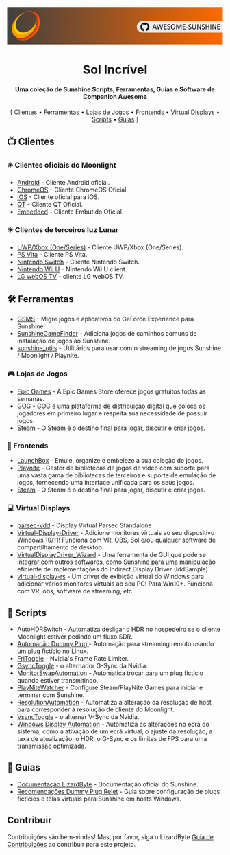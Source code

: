 <!--lint disable awesome-heading awesome-toc double-link-->

<div align="center">
  <img src="/assets/banner.png" />
  <h1 align="center">Sol Incrível</h1>
  <h4 align="center">Uma coleção de Sunshine Scripts, Ferramentas, Guias e Software de Companion Awesome</h4>
</div>

<div align="center">
[
  <a href="#-clientes">Clientes</a> •
  <a href="#%EF%B8%8F-ferramentas">Ferramentas</a> •
  <a href="#-lojas-de-jogos">Lojas de Jogos</a> •
  <a href="#-frontends">Frontends</a> •
  <a href="#-virtual-displays">Virtual Displays</a> •
  <a href="#-scripts">Scripts</a> •
  <a href="#-guias">Guias</a>
]
</div>

## 📺 Clientes

### ✳️ Clientes oficiais do Moonlight

- [Android](https://github.com/moonlight-stream/moonlight-android) - Cliente Android oficial.
- [ChromeOS](https://github.com/moonlight-stream/moonlight-chrome) - Cliente ChromeOS Oficial.
- [iOS](https://github.com/moonlight-stream/moonlight-ios) - Cliente oficial para iOS.
- [QT](https://github.com/moonlight-stream/moonlight-qt) - Cliente QT Oficial.
- [Embedded](https://github.com/moonlight-stream/moonlight-embedded) - Cliente Embutido Oficial.

### ✴️ Clientes de terceiros luz Lunar

- [UWP/Xbox (One/Series)](https://github.com/TheElixZammuto/moonlight-xbox) - Cliente UWP/Xbox (One/Series).
- [PS Vita](https://github.com/xyzz/vita-moonlight) - Cliente PS Vita.
- [Nintendo Switch](https://github.com/XITRIX/Moonlight-Switch) - Cliente Nintendo Switch.
- [Nintendo Wii U](https://github.com/GaryOderNichts/moonlight-wiiu) - Nintendo Wii U client.
- [LG webOS TV](https://github.com/mariotaku/moonlight-tv) - cliente LG webOS TV.

## 🛠️ Ferramentas

- [GSMS](https://github.com/LizardByte/GSMS) - Migre jogos e aplicativos do GeForce Experience para Sunshine.
- [SunshineGameFinder](https://github.com/JMTK/SunshineGameFinder) - Adiciona jogos de caminhos comuns de instalação de jogos ao Sunshine.
- [sunshine_utils](https://github.com/designer-living/sunshine_utils) - Utilitários para usar com o streaming de jogos Sunshine / Moonlight / Playnite.

### 🎮 Lojas de Jogos

- [Epic Games](https://www.epicgames.com) - A Epic Games Store oferece jogos gratuitos todas as semanas.
- [GOG](https://www.gog.com) - GOG é uma plataforma de distribuição digital que coloca os jogadores em primeiro lugar e respeita sua necessidade de possuir jogos.
- [Steam](https://store.steampowered.com) - O Steam é o destino final para jogar, discutir e criar jogos.

### 💠 Frontends

- [LaunchBox](https://www.launchbox-app.com/) - Emule, organize e embeleze a sua coleção de jogos.
- [Playnite](https://github.com/JosefNemec/Playnite) - Gestor de bibliotecas de jogos de vídeo com suporte para uma vasta gama de bibliotecas de terceiros e suporte de emulação de jogos, fornecendo uma interface unificada para os seus jogos.
- [Steam](https://store.steampowered.com) - O Steam é o destino final para jogar, discutir e criar jogos.

### 💻 Virtual Displays

- [parsec-vdd](https://github.com/nomi-san/parsec-vdd) - Display Virtual Parsec Standalone
- [Virtual-Display-Driver](https://github.com/itsmikethetech/Virtual-Display-Driver) - Adicione monitores virtuais ao seu dispositivo Windows 10/11! Funciona com VR, OBS, Sol e/ou qualquer software de compartilhamento de desktop.
- [VirtualDisplayDriver_Wizard](https://github.com/sofmeright/VirtualDisplayDriver_Wizard) - Uma ferramenta de GUI que pode se integrar com outros softwares, como Sunshine para uma manipulação eficiente de implementações do Indirect Display Driver (IddSample).
- [virtual-display-rs](https://github.com/MolotovCherry/virtual-display-rs) - Um driver de exibição virtual do Windows para adicionar vários monitores virtuais ao seu PC! Para Win10+. Funciona com VR, obs, software de streaming, etc.

## 📜 Scripts

- [AutoHDRSwitch](https://github.com/Nonary/AutoHDRSwitch) - Automatiza desligar o HDR no hospedeiro se o cliente Moonlight estiver pedindo um fluxo SDR.
- [Automação Dummy Plug ](https://github.com/XenHat/dummy-plug-automation) - Automação para streaming remoto usando um plug fictício no Linux.
- [FrlToggle](https://github.com/FrogTheFrog/frl-toggle) - Nvidia's Frame Rate Limiter.
- [GsyncToggle](https://github.com/FrogTheFrog/gsync-toggle) - o alternador G-Sync da Nvidia.
- [MonitorSwapAutomation](https://github.com/Nonary/MonitorSwapAutomation) - Automatica trocar para um plug fictício quando estiver transmitindo.
- [PlayNiteWatcher](https://github.com/Nonary/PlayNiteWatcher) - Configure Steam/PlayNite Games para iniciar e terminar com Sunshine.
- [ResolutionAutomation](https://github.com/Nonary/ResolutionAutomation) - Automatiza a alteração da resolução de host para corresponder à resolução de cliente do Moonlight.
- [VsyncToggle](https://github.com/xanderfrangos/vsync-toggle) - o alternar V-Sync da Nvidia.
- [Windows Display Automation](https://github.com/fehbari/sunshine-scripts) - Automatiza as alterações no ecrã do sistema, como a ativação de um ecrã virtual, o ajuste da resolução, a taxa de atualização, o HDR, o G-Sync e os limites de FPS para uma transmissão optimizada.

## 📓 Guias

- [Documentação LizardByte](https://docs.lizardbyte.dev/projects/sunshine) - Documentação oficial do Sunshine.
- [Recomendações Dummy Plug Relet](https://github.com/Nonary/documentation/wiki/DummyPlugs) - Guia sobre configuração de plugs fictícios e telas virtuais para Sunshine em hosts Windows.

## Contribuir

Contribuições são bem-vindas! Mas, por favor, siga o LizardByte
[Guia de Contribuições](https://docs.lizardbyte.dev/en/latest/developers/contributing.html)
ao contribuir para este projeto.
